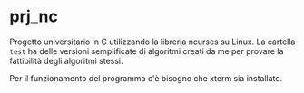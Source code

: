 # prj_nc
Progetto universitario in C utilizzando la libreria ncurses su Linux.
La cartella `test` ha delle versioni semplificate di algoritmi creati da me per provare la fattibilità degli algoritmi stessi.

Per il funzionamento del programma c'è bisogno che xterm sia installato.